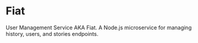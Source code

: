 # Fiat
User Management Service AKA Fiat. A Node.js microservice for managing history, users, and stories endpoints.
